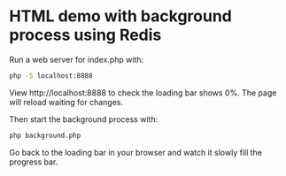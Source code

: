 
# HTML demo with background process using Redis

Run a web server for index.php with:
```bash
php -S localhost:8888
```

View http://localhost:8888 to check the loading bar shows 0%.
The page will reload waiting for changes.

Then start the background process with:
```bash
php background.php
```

Go back to the loading bar in your browser and watch it slowly fill the progress bar.
